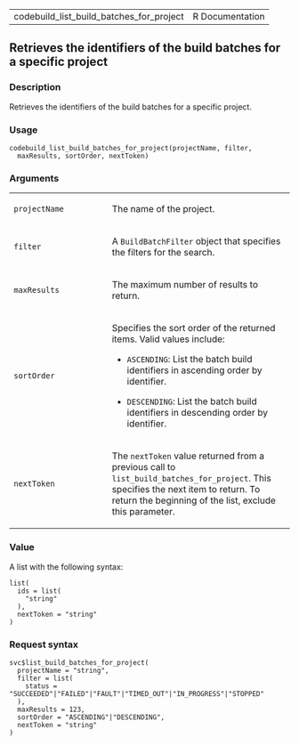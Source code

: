 <table style="width: 100%;">
<tbody>
<tr class="odd">
<td>codebuild_list_build_batches_for_project</td>
<td style="text-align: right;">R Documentation</td>
</tr>
</tbody>
</table>

## Retrieves the identifiers of the build batches for a specific project

### Description

Retrieves the identifiers of the build batches for a specific project.

### Usage

    codebuild_list_build_batches_for_project(projectName, filter,
      maxResults, sortOrder, nextToken)

### Arguments

<table>
<colgroup>
<col style="width: 35%" />
<col style="width: 65%" />
</colgroup>
<tbody>
<tr class="odd">
<td><code
id="codebuild_list_build_batches_for_project_:_projectName">projectName</code></td>
<td><p>The name of the project.</p></td>
</tr>
<tr class="even">
<td><code
id="codebuild_list_build_batches_for_project_:_filter">filter</code></td>
<td><p>A <code>BuildBatchFilter</code> object that specifies the filters
for the search.</p></td>
</tr>
<tr class="odd">
<td><code
id="codebuild_list_build_batches_for_project_:_maxResults">maxResults</code></td>
<td><p>The maximum number of results to return.</p></td>
</tr>
<tr class="even">
<td><code
id="codebuild_list_build_batches_for_project_:_sortOrder">sortOrder</code></td>
<td><p>Specifies the sort order of the returned items. Valid values
include:</p>
<ul>
<li><p><code>ASCENDING</code>: List the batch build identifiers in
ascending order by identifier.</p></li>
<li><p><code>DESCENDING</code>: List the batch build identifiers in
descending order by identifier.</p></li>
</ul></td>
</tr>
<tr class="odd">
<td><code
id="codebuild_list_build_batches_for_project_:_nextToken">nextToken</code></td>
<td><p>The <code>nextToken</code> value returned from a previous call to
<code>list_build_batches_for_project</code>. This specifies the next
item to return. To return the beginning of the list, exclude this
parameter.</p></td>
</tr>
</tbody>
</table>

### Value

A list with the following syntax:

    list(
      ids = list(
        "string"
      ),
      nextToken = "string"
    )

### Request syntax

    svc$list_build_batches_for_project(
      projectName = "string",
      filter = list(
        status = "SUCCEEDED"|"FAILED"|"FAULT"|"TIMED_OUT"|"IN_PROGRESS"|"STOPPED"
      ),
      maxResults = 123,
      sortOrder = "ASCENDING"|"DESCENDING",
      nextToken = "string"
    )
